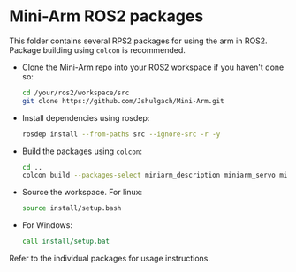 # Mini-Arm ROS2 packages

This folder contains several RPS2 packages for using the arm in ROS2. Package building using `colcon` is recommended.

- Clone the Mini-Arm repo into your ROS2 workspace if you haven't done so:
    ```bash
    cd /your/ros2/workspace/src
    git clone https://github.com/Jshulgach/Mini-Arm.git
    ```
- Install dependencies using rosdep:
    ```bash
    rosdep install --from-paths src --ignore-src -r -y
    ```
  
- Build the packages using `colcon`:
    ```bash
    cd ..
    colcon build --packages-select miniarm_description miniarm_servo miniarm_moveit_config
    ```
- Source the workspace. For linux:
    ```bash 
    source install/setup.bash
    ```
- For Windows:
    ```cmd
    call install/setup.bat
    ```
  
Refer to the individual packages for usage instructions. 

<!-- There's also support for [ROS](https://ubuntu.com/blog/getting-started-with-micro-ros-on-raspberry-pi-pico) on the microcontroller if you want a challenge... -->